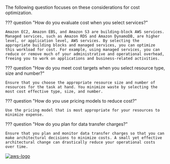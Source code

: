 The following question focuses on these considerations for cost optimization.

??? question "How do you evaluate cost when you select services?"

    Amazon EC2, Amazon EBS, and Amazon S3 are building-block AWS services. Managed services, such as Amazon RDS and Amazon DynamoDB, are higher level, or application level, AWS services. By selecting the appropriate building blocks and managed services, you can optimize this workload for cost. For example, using managed services, you can reduce or remove much of your administrative and operational overhead, freeing you to work on applications and business-related activities.

??? question "How do you meet cost targets when you select resource type, size and number?"

    Ensure that you choose the appropriate resource size and number of resources for the task at hand. You minimize waste by selecting the most cost effective type, size, and number.


??? question "How do you use pricing models to reduce cost?"

    Use the pricing model that is most appropriate for your resources to minimize expense.

??? question "How do you plan for data transfer charges?"

    Ensure that you plan and monitor data transfer charges so that you can make architectural decisions to minimize costs. A small yet effective architectural change can drastically reduce your operational costs over time.


<a href="https://docs.aws.amazon.com/wellarchitected/latest/framework/cost-cereso.html">![aws-logo](https://img.shields.io/badge/Amazon_AWS-FF9900?style=for-the-badge&logo=amazonaws&logoColor=white)</a>